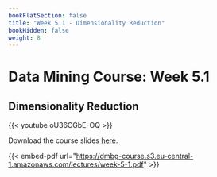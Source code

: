 ```yaml
---
bookFlatSection: false
title: "Week 5.1 - Dimensionality Reduction"
bookHidden: false
weight: 8
---
```


# Data Mining Course: Week 5.1

## Dimensionality Reduction

{{< youtube oU36CGbE-OQ >}}

Download the course slides [here](https://dmbg-course.s3.eu-central-1.amazonaws.com/lectures/week-5-1.pdf).

{{< embed-pdf url="https://dmbg-course.s3.eu-central-1.amazonaws.com/lectures/week-5-1.pdf" >}}
